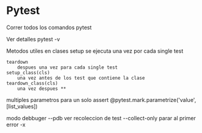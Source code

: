 # Pytest

Correr todos los comandos 
    pytest

Ver detalles 
    pytest -v

Metodos utiles en clases
    setup
        se ejecuta una vez por cada single test
    
    teardown
        despues una vez para cada single test
    setup_class(cls)
        una vez antes de los test que contiene la clase 
    teardown_class(cls)
        una vez despues **

multiples parametros para un solo assert
    @pytest.mark.parametrize('value',[list_values])

modo debbuger
    --pdb
ver recoleccion de test
    --collect-only
parar al primer error
    -x
